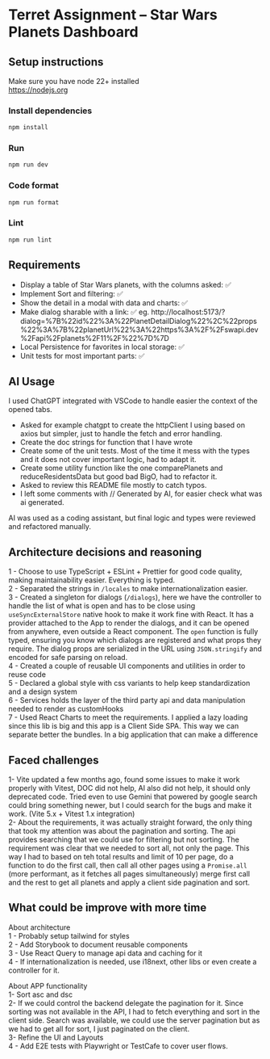 # Terret Assignment – Star Wars Planets Dashboard

## Setup instructions

Make sure you have node 22+ installed  
https://nodejs.org

### Install dependencies

```bash
npm install
```

### Run

```bash
npm run dev
```

### Code format

```bash
npm run format
```

### Lint

```bash
npm run lint
```

## Requirements

- Display a table of Star Wars planets, with the columns asked: ✅
- Implement Sort and filtering: ✅
- Show the detail in a modal with data and charts: ✅
- Make dialog sharable with a link: ✅ eg. http://localhost:5173/?dialog=%7B%22id%22%3A%22PlanetDetailDialog%22%2C%22props%22%3A%7B%22planetUrl%22%3A%22https%3A%2F%2Fswapi.dev%2Fapi%2Fplanets%2F11%2F%22%7D%7D
- Local Persistence for favorites in local storage: ✅
- Unit tests for most important parts: ✅

## AI Usage

I used ChatGPT integrated with VSCode to handle easier the context of the opened tabs.

- Asked for example chatgpt to create the httpClient I using based on axios but simpler, just to handle the fetch and error handling.
- Create the doc strings for function that I have wrote
- Create some of the unit tests. Most of the time it mess with the types and it does not cover important logic, had to adapt it.
- Create some utility function like the one comparePlanets and reduceResidentsData but good bad BigO, had to refactor it.
- Asked to review this README file mostly to catch typos.
- I left some comments with // Generated by AI, for easier check what was ai generated.

AI was used as a coding assistant, but final logic and types were reviewed and refactored manually.

## Architecture decisions and reasoning

1 - Choose to use TypeScript + ESLint + Prettier for good code quality, making maintainability easier. Everything is typed.  
2 - Separated the strings in `/locales` to make internationalization easier.  
3 - Created a singleton for dialogs (`/dialogs`), here we have the controller to handle the list of what is open and has to be close using `useSyncExternalStore` native hook to make it work fine with React. It has a provider attached to the App to render the dialogs, and it can be opened from anywhere, even outside a React component. The `open` function is fully typed, ensuring you know which dialogs are registered and what props they require. The dialog props are serialized in the URL using `JSON.stringify` and encoded for safe parsing on reload.  
4 - Created a couple of reusable UI components and utilities in order to reuse code  
5 - Declared a global style with css variants to help keep standardization and a design system  
6 - Services holds the layer of the third party api and data manipulation needed to render as customHooks  
7 - Used React Charts to meet the requirements. I applied a lazy loading since this lib is big and this app is a Client Side SPA. This way we can separate better the bundles. In a big application that can make a difference

## Faced challenges

1- Vite updated a few months ago, found some issues to make it work properly with Vitest, DOC did not help, AI also did not help, it should only deprecated code. Tried even to use Gemini that powered by google search could bring something newer, but I could search for the bugs and make it work. (Vite 5.x + Vitest 1.x integration)  
2- About the requirements, it was actually straight forward, the only thing that took my attention was about the pagination and sorting. The api provides searching that we could use for filtering but not sorting. The requirement was clear that we needed to sort all, not only the page. This way I had to based on teh total results and limit of 10 per page, do a function to do the first call, then call all other pages using a `Promise.all` (more performant, as it fetches all pages simultaneously) merge first call and the rest to get all planets and apply a client side pagination and sort.

## What could be improve with more time

About architecture  
1 - Probably setup tailwind for styles  
2 - Add Storybook to document reusable components  
3 - Use React Query to manage api data and caching for it  
4 - If internationalization is needed, use i18next, other libs or even create a controller for it.

About APP functionality  
1- Sort asc and dsc  
2- If we could control the backend delegate the pagination for it. Since sorting was not available in the API, I had to fetch everything and sort in the client side. Search was available, we could use the server pagination but as we had to get all for sort, I just paginated on the client.  
3- Refine the UI and Layouts  
4 - Add E2E tests with Playwright or TestCafe to cover user flows.
